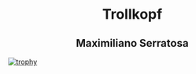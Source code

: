 <h1 align="center"> Trollkopf </h1>
<h2 align="center"> Maximiliano Serratosa </h2>

[![trophy](https://github-profile-trophy.vercel.app/Trollkopfryo-ma)](https://github.com/ryo-ma/github-profile-trophy)

